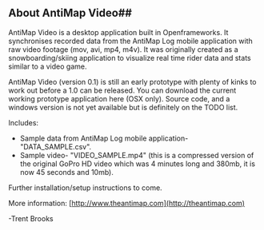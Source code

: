 ## About AntiMap Video##
AntiMap Video is a desktop application built in Openframeworks. It synchronises recorded data from the AntiMap Log mobile application with raw video footage (mov, avi, mp4, m4v). It was originally created as a snowboarding/skiing application to visualize real time rider data and stats similar to a video game. 

AntiMap Video (version 0.1) is still an early prototype with plenty of kinks to work out before a 1.0 can be released. You can download the current working prototype application here (OSX only). Source code, and a windows version is not yet available but is definitely on the TODO list.

Includes:
- Sample data from AntiMap Log mobile application- "DATA_SAMPLE.csv".
- Sample video- "VIDEO_SAMPLE.mp4" (this is a compressed version of the original GoPro HD video which was 4 minutes long and 380mb, it is now 45 seconds and 10mb).

Further installation/setup instructions to come.

More information: [http://www.theantimap.com](http://theantimap.com)

-Trent Brooks